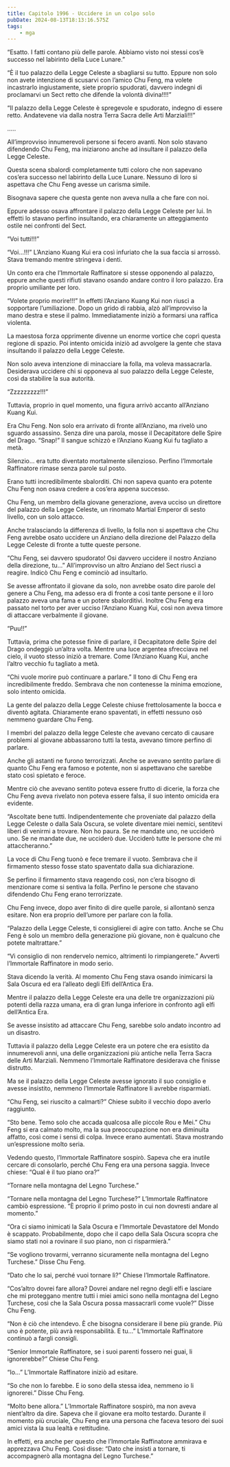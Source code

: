 ```yaml
---
title: Capitolo 1996 - Uccidere in un colpo solo
pubDate: 2024-08-13T18:13:16.575Z
tags:
    - mga
---
```





“Esatto. I fatti contano più delle parole. Abbiamo visto noi stessi cos’è successo nel labirinto della Luce Lunare.”


“È il tuo palazzo della Legge Celeste a sbagliarsi su tutto. Eppure non solo non avete intenzione di scusarvi con l’amico Chu Feng, ma volete incastrarlo ingiustamente, siete proprio spudorati, davvero indegni di proclamarvi un Sect retto che difende la volontà divina!!!!”


“Il palazzo della Legge Celeste è spregevole e spudorato, indegno di essere retto. Andatevene via dalla nostra Terra Sacra delle Arti Marziali!!!”


…..


All’improvviso innumerevoli persone si fecero avanti. Non solo stavano difendendo Chu Feng, ma iniziarono anche ad insultare il palazzo della Legge Celeste.


Questa scena sbalordì completamente tutti coloro che non sapevano cos’era successo nel labirinto della Luce Lunare. Nessuno di loro si aspettava che Chu Feng avesse un carisma simile.


Bisognava sapere che questa gente non aveva nulla a che fare con noi.


Eppure adesso osava affrontare il palazzo della Legge Celeste per lui. In effetti lo stavano perfino insultando, era chiaramente un atteggiamento ostile nei confronti del Sect.

“Voi tutti!!!”


“Voi…!!!” L’Anziano Kuang Kui era così infuriato che la sua faccia si arrossò. Stava tremando mentre stringeva i denti.


Un conto era che l’Immortale Raffinatore si stesse opponendo al palazzo, eppure anche questi rifiuti stavano osando andare contro il loro palazzo. Era proprio umiliante per loro.

“Volete proprio morire!!!” In effetti l’Anziano Kuang Kui non riuscì a sopportare l’umiliazione. Dopo un grido di rabbia, alzò all’improvviso la mano destra e stese il palmo. Immediatamente iniziò a formarsi una raffica violenta.


La maestosa forza opprimente divenne un enorme vortice che coprì questa regione di spazio. Poi intento omicida iniziò ad avvolgere la gente che stava insultando il palazzo della Legge Celeste.


Non solo aveva intenzione di minacciare la folla, ma voleva massacrarla. Desiderava uccidere chi si opponeva al suo palazzo della Legge Celeste, così da stabilire la sua autorità.


“Zzzzzzzzz!!!”


Tuttavia, proprio in quel momento, una figura arrivò accanto all’Anziano Kuang Kui.


Era Chu Feng. Non solo era arrivato di fronte all’Anziano, ma rivelò uno sguardo assassino. Senza dire una parola, mosse il Decapitatore delle Spire del Drago. “Snap!” Il sangue schizzò e l’Anziano Kuang Kui fu tagliato a metà.


Silenzio… era tutto diventato mortalmente silenzioso. Perfino l’Immortale Raffinatore rimase senza parole sul posto.


Erano tutti incredibilmente sbalorditi. Chi non sapeva quanto era potente Chu Feng non osava credere a cos’era appena successo.


Chu Feng, un membro della giovane generazione, aveva ucciso un direttore del palazzo della Legge Celeste, un rinomato Martial Emperor di sesto livello, con un solo attacco.


Anche tralasciando la differenza di livello, la folla non si aspettava che Chu Feng avrebbe osato uccidere un Anziano della direzione del Palazzo della Legge Celeste di fronte a tutte queste persone.


“Chu Feng, sei davvero spudorato! Osi davvero uccidere il nostro Anziano della direzione, tu…” All’improvviso un altro Anziano del Sect riuscì a reagire. Indicò Chu Feng e cominciò ad insultarlo.


Se avesse affrontato il giovane da solo, non avrebbe osato dire parole del genere a Chu Feng, ma adesso era di fronte a così tante persone e il loro palazzo aveva una fama e un potere sbalorditivi. Inoltre Chu Feng era passato nel torto per aver ucciso l’Anziano Kuang Kui, così non aveva timore di attaccare verbalmente il giovane.

“Puu!!”


Tuttavia, prima che potesse finire di parlare, il Decapitatore delle Spire del Drago ondeggiò un’altra volta. Mentre una luce argentea sfrecciava nel cielo, il vuoto stesso iniziò a tremare. Come l’Anziano Kuang Kui, anche l’altro vecchio fu tagliato a metà.


“Chi vuole morire può continuare a parlare.” Il tono di Chu Feng era incredibilmente freddo. Sembrava che non contenesse la minima emozione, solo intento omicida.


La gente del palazzo della Legge Celeste chiuse frettolosamente la bocca e diventò agitata. Chiaramente erano spaventati, in effetti nessuno osò nemmeno guardare Chu Feng.


I membri del palazzo della legge Celeste che avevano cercato di causare problemi al giovane abbassarono tutti la testa, avevano timore perfino di parlare.


Anche gli astanti ne furono terrorizzati. Anche se avevano sentito parlare di quanto Chu Feng era famoso e potente, non si aspettavano che sarebbe stato così spietato e feroce.


Mentre ciò che avevano sentito poteva essere frutto di dicerie, la forza che Chu Feng aveva rivelato non poteva essere falsa, il suo intento omicida era evidente.

“Ascoltate bene tutti. Indipendentemente che proveniate dal palazzo della Legge Celeste o dalla Sala Oscura, se volete diventare miei nemici, sentitevi liberi di venirmi a trovare. Non ho paura. Se ne mandate uno, ne ucciderò uno. Se ne mandate due, ne ucciderò due. Ucciderò tutte le persone che mi attaccheranno.”


La voce di Chu Feng tuonò e fece tremare il vuoto. Sembrava che il firmamento stesso fosse stato spaventato dalla sua dichiarazione.


Se perfino il firmamento stava reagendo così, non c’era bisogno di menzionare come si sentiva la folla. Perfino le persone che stavano difendendo Chu Feng erano terrorizzate.


Chu Feng invece, dopo aver finito di dire quelle parole, si allontanò senza esitare. Non era proprio dell’umore per parlare con la folla.


“Palazzo della Legge Celeste, ti consiglierei di agire con tatto. Anche se Chu Feng è solo un membro della generazione più giovane, non è qualcuno che potete maltrattare.”


“Vi consiglio di non rendervelo nemico, altrimenti lo rimpiangerete.” Avvertì l’Immortale Raffinatore in modo serio.


Stava dicendo la verità. Al momento Chu Feng stava osando inimicarsi la Sala Oscura ed era l’alleato degli Elfi dell’Antica Era.


Mentre il palazzo della Legge Celeste era una delle tre organizzazioni più potenti della razza umana, era di gran lunga inferiore in confronto agli elfi dell’Antica Era.


Se avesse insistito ad attaccare Chu Feng, sarebbe solo andato incontro ad un disastro.


Tuttavia il palazzo della Legge Celeste era un potere che era esistito da innumerevoli anni, una delle organizzazioni più antiche nella Terra Sacra delle Arti Marziali. Nemmeno l’Immortale Raffinatore desiderava che finisse distrutto.


Ma se il palazzo della Legge Celeste avesse ignorato il suo consiglio e avesse insistito, nemmeno l’Immortale Raffinatore li avrebbe risparmiati.

“Chu Feng, sei riuscito a calmarti?” Chiese subito il vecchio dopo averlo raggiunto.

“Sto bene. Temo solo che accada qualcosa alle piccole Rou e Mei.” Chu Feng si era calmato molto, ma la sua preoccupazione non era diminuita affatto, così come i sensi di colpa. Invece erano aumentati. Stava mostrando un’espressione molto seria.


Vedendo questo, l’Immortale Raffinatore sospirò. Sapeva che era inutile cercare di consolarlo, perché Chu Feng era una persona saggia. Invece chiese: “Qual è il tuo piano ora?”

“Tornare nella montagna del Legno Turchese.”


“Tornare nella montagna del Legno Turchese?” L’Immortale Raffinatore cambiò espressione. “È proprio il primo posto in cui non dovresti andare al momento.”


“Ora ci siamo inimicati la Sala Oscura e l’Immortale Devastatore del Mondo è scappato. Probabilmente, dopo che il capo della Sala Oscura scopra che siamo stati noi a rovinare il suo piano, non ci risparmierà.”


“Se vogliono trovarmi, verranno sicuramente nella montagna del Legno Turchese.” Disse Chu Feng.

“Dato che lo sai, perché vuoi tornare lì?” Chiese l’Immortale Raffinatore.

“Cos’altro dovrei fare allora? Dovrei andare nel regno degli elfi e lasciare che mi proteggano mentre tutti i miei amici sono nella montagna del Legno Turchese, così che la Sala Oscura possa massacrarli come vuole?” Disse Chu Feng.

“Non è ciò che intendevo. È che bisogna considerare il bene più grande. Più uno è potente, più avrà responsabilità. E tu…” L’Immortale Raffinatore continuò a fargli consigli.


“Senior Immortale Raffinatore, se i suoi parenti fossero nei guai, li ignorerebbe?” Chiese Chu Feng.


“Io…” L’Immortale Raffinatore iniziò ad esitare.

“So che non lo farebbe. E io sono della stessa idea, nemmeno io li ignorerei.” Disse Chu Feng.


“Molto bene allora.” L’Immortale Raffinatore sospirò, ma non aveva nient’altro da dire. Sapeva che il giovane era molto testardo. Durante il momento più cruciale, Chu Feng era una persona che faceva tesoro dei suoi amici vista la sua lealtà e rettitudine.


In effetti, era anche per questo che l’Immortale Raffinatore ammirava e apprezzava Chu Feng. Così disse: “Dato che insisti a tornare, ti accompagnerò alla montagna del Legno Turchese.”

